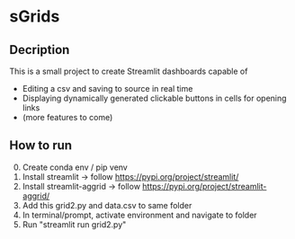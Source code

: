 # sGrids

## Decription

This is a small project to create Streamlit dashboards capable of 
- Editing a csv and saving to source in real time
- Displaying dynamically generated clickable buttons in cells for opening links
- (more features to come)

## How to run

0. Create conda env / pip venv
1. Install streamlit -> follow https://pypi.org/project/streamlit/
2. Install streamlit-aggrid -> follow https://pypi.org/project/streamlit-aggrid/
3. Add this grid2.py and data.csv to same folder
4. In terminal/prompt, activate environment and navigate to folder
5. Run "streamlit run grid2.py"
